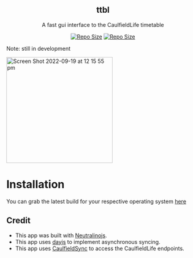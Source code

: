 <p align="center">
  <h2 align="center">ttbl</h2>
</p>
<p align="center">
	A fast gui interface to the CaulfieldLife timetable
</p>
<p align="center">
	<a href="https://github.com/gaoDean/autolist.nvim">
		<img alt="Repo Size" src="https://img.shields.io/github/languages/code-size/gaoDean/ttbl?color=%23DDB6F2&logo=hackthebox&style=for-the-badge&logoColor=D9E0EE&labelColor=302D41"/></a>
	<a href="https://github.com/gaoDean/autolist.nvim">
		<img alt="Repo Size" src="https://img.shields.io/github/downloads/gaoDean/ttbl/latest?color=%23DDB6F2&logo=semanticrelease&style=for-the-badge&logoColor=D9E0EE&labelColor=302D41"/></a>
</p>

Note: still in development

<img width="277" alt="Screen Shot 2022-09-19 at 12 15 55 pm" src="https://user-images.githubusercontent.com/97860672/190939924-a9032c0d-ba76-4706-a6f4-77efcf2b912a.png">

# Installation
You can grab the latest build for your respective operating system [here](https://nightly.link/gaoDean/ttbl/workflows/build/main)

## Credit
* This app was built with [Neutralinojs](https://github.com/neutralinojs/neutralinojs).
* This app uses [dayjs](https://github.com/iamkun/dayjs) to implement asynchronous syncing.
* This app uses [CaulfieldSync](https://caulfieldsync.vercel.app) to access the CaulfieldLife endpoints.
